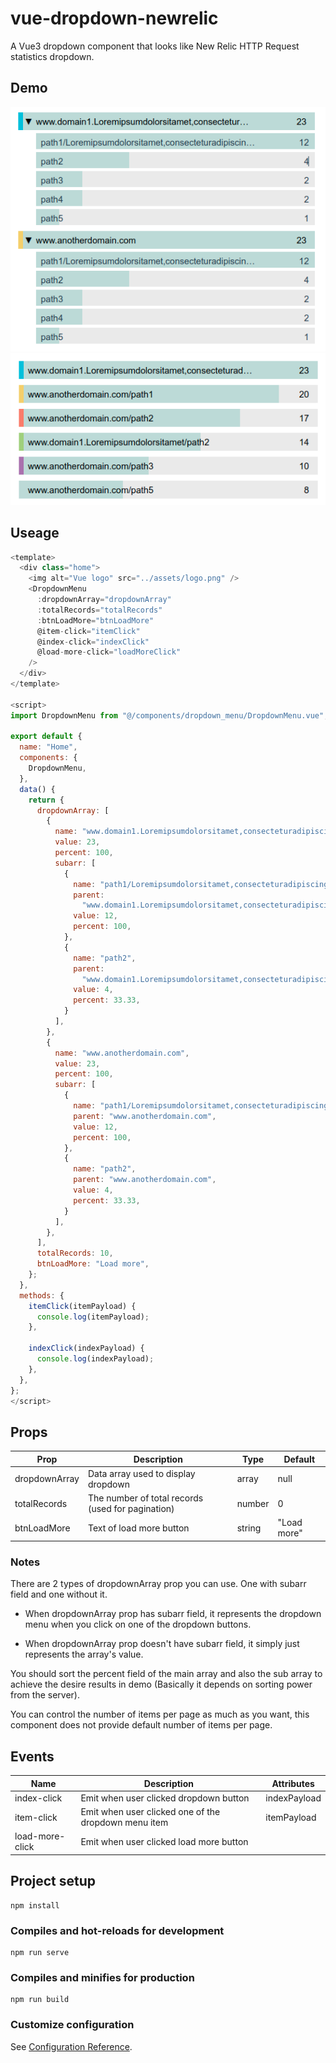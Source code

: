 # vue-dropdown-newrelic

A Vue3 dropdown component that looks like New Relic HTTP Request statistics dropdown.

## Demo

![demo1](src/assets/demo1.png)
![demo2](src/assets/demo2.png)

## Useage
```javascript
<template>
  <div class="home">
    <img alt="Vue logo" src="../assets/logo.png" />
    <DropdownMenu
      :dropdownArray="dropdownArray"
      :totalRecords="totalRecords"
      :btnLoadMore="btnLoadMore"
      @item-click="itemClick"
      @index-click="indexClick"
      @load-more-click="loadMoreClick"
    />
  </div>
</template>

<script>
import DropdownMenu from "@/components/dropdown_menu/DropdownMenu.vue";

export default {
  name: "Home",
  components: {
    DropdownMenu,
  },
  data() {
    return {
      dropdownArray: [
        {
          name: "www.domain1.Loremipsumdolorsitamet,consecteturadipiscingelit.",
          value: 23,
          percent: 100,
          subarr: [
            {
              name: "path1/Loremipsumdolorsitamet,consecteturadipiscingelit.",
              parent:
                "www.domain1.Loremipsumdolorsitamet,consecteturadipiscingelit.",
              value: 12,
              percent: 100,
            },
            {
              name: "path2",
              parent:
                "www.domain1.Loremipsumdolorsitamet,consecteturadipiscingelit.",
              value: 4,
              percent: 33.33,
            }
          ],
        },
        {
          name: "www.anotherdomain.com",
          value: 23,
          percent: 100,
          subarr: [
            {
              name: "path1/Loremipsumdolorsitamet,consecteturadipiscingelit.",
              parent: "www.anotherdomain.com",
              value: 12,
              percent: 100,
            },
            {
              name: "path2",
              parent: "www.anotherdomain.com",
              value: 4,
              percent: 33.33,
            }
          ],
        },
      ],
      totalRecords: 10,
      btnLoadMore: "Load more",
    };
  },
  methods: {
    itemClick(itemPayload) {
      console.log(itemPayload);
    },

    indexClick(indexPayload) {
      console.log(indexPayload);
    },
  },
};
</script>
```

## Props

|     Prop      	|                    Description                    	| Type   	| Default 	|
|---------------	|---------------------------------------------------	|--------	|---------	|
| dropdownArray 	| Data array used to display dropdown               	| array  	| null    	|
| totalRecords  	| The number of total records (used for pagination) 	| number 	| 0      	|
| btnLoadMore   	| Text of load more button                          	| string 	| "Load more" 	|

### Notes

There are 2 types of dropdownArray prop you can use. One with subarr field and one without it.

* When dropdownArray prop has subarr field, it represents the dropdown menu when you click on one of the dropdown buttons.

* When dropdownArray prop doesn't have subarr field, it simply just represents the array's value.

You should sort the percent field of the main array and also the sub array to achieve the desire results in demo (Basically it depends on sorting power from the server).

You can control the number of items per page as much as you want, this component does not provide default number of items per page.

## Events

| Name        	|                    Description                  	| Attributes              	|
|-------------	|-------------------------------------------------	|---------------------------------	|
| index-click 	| Emit when user clicked dropdown button               	| indexPayload                 	|
| item-click  	| Emit when user clicked one of the dropdown menu item 	| itemPayload 	|
| load-more-click  	| Emit when user clicked load more button 	|  	|

## Project setup
```
npm install
```

### Compiles and hot-reloads for development
```
npm run serve
```

### Compiles and minifies for production
```
npm run build
```

### Customize configuration
See [Configuration Reference](https://cli.vuejs.org/config/).
